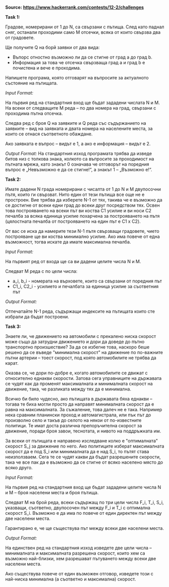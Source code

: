 **Source: https://www.hackerrank.com/contests/12-2/challenges**

**Task 1:**

Градове, номерирани от 1 до N, са свързани с пътища. След като паднал сняг, останали проходими само M отсечки, всяка от които свързва два от градовете.

Ще получите Q на борй заявки от два вида:
- Въпорс отностно възможно ли да се стигне от град a до град b.
- Информация за това че отсечка свързваща град a и град b е почистена и вече е проходима.

Напишете програма, която отговарят на въпросите за актуалното състояние на пътищата.

*Input Format:*

На първия ред на стандартния вход ще бъдат зададени числата N и M. На всеки от следващите M реда – по два номера на град, свързани с проходима пътна отсечка.

Следва ред с броя Q на заявките и Q реда със съдържанието на заявките – вид на заявката и двата номера на населените места, за които се отнася съответното обаждане.

Ако заявката е въпрос – видът е 1, а ако е информация – видът е 2.

*Output Format:*
На стандартния изход програмата трябва да изведе битов низ с толкова знака, колкото са въпросите за проходимост на пътната мрежа, като знакът 0 означава че отговорът на поредния въпрос е „Невъзможно е да се стигне!“, а знакът 1 – „Възможно е!“.


**Task 2:**

Имате дадени N града номерирани с чисалта от 1 до N и M двупосочни пътя, които ги свързват. Нито един от тези пътища все още не е простроен. Вие трябва да изберете N-1 от тях, такива че е възможно да се достигне от всеки едни град до всеки друг посредством тях. Освен това построяването на всеки път ви коства C1 усилие и ви носи C2 печалба за всяка единица усилие похарчена за построяването на пътя (цялостната печалба от построяването на един път е C1 x C2).

От вас се иска да намерите тези N-1 пътя свързващи градовете, чието построяване ще ви коства минимално усилие. Ако има повече от една възможност, тогва искатe да имате максимална печалба.

*Input Format:*

На първият ред от входа ще са ви дадени целите числа N и M.

Следват M реда с по  цели числа:
- a_i, b_i - номерата на върховете, които са свързани от поредния път
- C1_i, C2_i - усилието и печалбата за единица усилие за съответния път

*Output Format:*

Отпечатайте N-1 реда, съдържащи индексите на пътищата които сте избрали да бъдат построени.


**Task 3:**

Знаете ли, че движението на автомобили с прекалено ниска скорост може също да затрудни движението и дори да доведе до пътно транспортно произшествие? За да се избегне това, наскоро беше решено да се въведе "минимална скорост" на движение по по-важните пътни артерии – тоест скорост, под която автомобилите не трябва да карат.

Оказва се, че дори по-добре е, когато автомобилите се движат с относително еднакви скорости. Затова сега управниците на държавата се чудят как да променят максималната и минималната скорост на движение, така, че разликата между тях да е минимална.

Всичко би било чудесно, ако пътищата в държавата бяха еднакви – тогава те биха могли просто да направят минималната скорост да е равна на максималната. За съжаление, това далеч не е така. Например нека сравним планински проход и автомагистрала, или пък път до произволно село и такъв до селото на някои от по-известните политици. Те имат доста различна препоръчителна скорост за движение, поради броя завои, теснотата, и нивото на поддръжката им.

За всеки от пътищата е направено изследване колко е "оптималната" скорост S_j за движение по него. Ако политиците изберат максималната скорост да е под S_i или минималната да е над S_i, то пътят става неизползваем. Сега те се чудят какви да бъдат разрешените скорости, така че все пак да е възможно да се стигне от всяко населено място до всяко друго.

*Input Format:*

На първия ред на стандартния вход ще бъдат зададени целите числа N и M – броя населени места и броя пътища.

Следват M на брой реда, всеки съдържащ по три цели числа F_i, T_i, S_i, указващи, съответно, двупосочен път между F_i и T_i с оптимална скорост S_i. Възможно е да има по повече от един директен път между две населени места.

Гарантирано е, че ще съществува път между всеки две населени места.

*Output Format:*

На единствен ред на стандартния изход изведете две цели числа – минималната и максималната разрешена скорост, които хем са възможно най-близки, хем разрешават пътуването между всеки две населени места.

Ако съществува повече от един възможен отговор, изведете този с най-ниска минимална (а съответно и максимална) скорост.
